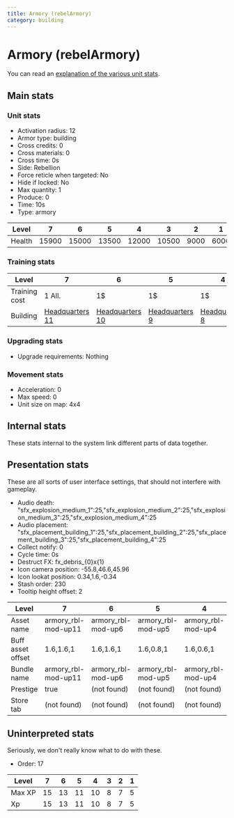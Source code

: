 ```yaml
---
title: Armory (rebelArmory)
category: building
---
```


# Armory (rebelArmory)

You can read an [explanation  of the various unit stats](unitexplained.md).

## Main stats

### Unit stats

  * Activation radius: 12
  * Armor type: building
  * Cross credits: 0
  * Cross materials: 0
  * Cross time: 0s
  * Side: Rebellion
  * Force reticle when targeted: No
  * Hide if locked: No
  * Max quantity: 1
  * Produce: 0
  * Time: 10s
  * Type: armory

|Level |7    |6    |5    |4    |3    |2   |1   |
|------|-----|-----|-----|-----|-----|----|----|
|Health|15900|15000|13500|12000|10500|9000|6000|


### Training stats

|Level        |7                              |6                              |5                             |4                             |3                             |1-2                           |
|-------------|-------------------------------|-------------------------------|------------------------------|------------------------------|------------------------------|------------------------------|
|Training cost|1 All.                         |1$                             |1$                            |1$                            |1$                            |1$                            |
|Building     |[Headquarters 11](rebelHQ.html)|[Headquarters 10](rebelHQ.html)|[Headquarters 9](rebelHQ.html)|[Headquarters 8](rebelHQ.html)|[Headquarters 7](rebelHQ.html)|[Headquarters 6](rebelHQ.html)|


### Upgrading stats

  * Upgrade requirements: Nothing

### Movement stats

  * Acceleration: 0
  * Max speed: 0
  * Unit size on map: 4x4

## Internal stats

These stats internal to the system link different parts of data together.


## Presentation stats

These are all sorts of user interface settings, that should not interfere with gameplay.

  * Audio death: "sfx_explosion_medium_1":25,"sfx_explosion_medium_2":25,"sfx_explosion_medium_3":25,"sfx_explosion_medium_4":25
  * Audio placement: "sfx_placement_building_1":25,"sfx_placement_building_2":25,"sfx_placement_building_3":25,"sfx_placement_building_4":25
  * Collect notify: 0
  * Cycle time: 0s
  * Destruct FX: fx_debris_{0}x{1}
  * Icon camera position: -55.8,46.6,45.96
  * Icon lookat position: 0.34,1.6,-0.34
  * Stash order: 230
  * Tooltip height offset: 2

|Level            |7                  |6                 |5                 |4                 |3                 |2                 |1                 |
|-----------------|-------------------|------------------|------------------|------------------|------------------|------------------|------------------|
|Asset name       |armory_rbl-mod-up11|armory_rbl-mod-up6|armory_rbl-mod-up5|armory_rbl-mod-up4|armory_rbl-mod-up3|armory_rbl-mod-up2|armory_rbl-mod-up1|
|Buff asset offset|1.6,1.6,1          |1.6,1.6,1         |1.6,0.8,1         |1.6,0.6,1         |1.6,0.6,1         |1.6,0.6,1         |1.6,0.6,2         |
|Bundle name      |armory_rbl-mod-up11|armory_rbl-mod-up6|armory_rbl-mod-up5|armory_rbl-mod-up4|armory_rbl-mod-up3|armory_rbl-mod-up2|armory_rbl-mod-up1|
|Prestige         |true               |(not found)       |(not found)       |(not found)       |(not found)       |(not found)       |(not found)       |
|Store tab        |(not found)        |(not found)       |(not found)       |(not found)       |(not found)       |(not found)       |army              |


## Uninterpreted stats

Seriously, we don't really know what to do with these.

  * Order: 17

|Level |7 |6 |5 |4 |3|2|1|
|------|--|--|--|--|-|-|-|
|Max XP|15|13|11|10|8|7|5|
|Xp    |15|13|11|10|8|7|5|


